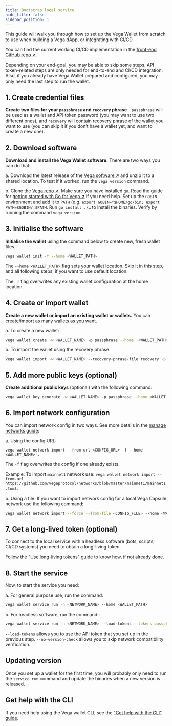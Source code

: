 ```yaml
---
title: Bootstrap local service
hide_title: false
sidebar_position: 1
---
```


This guide will walk you through how to set up the Vega Wallet from scratch to use when building a Vega dApp, or integrating with CI/CD.

You can find the current working CI/CD implementation in the [front-end GitHub repo ↗](https://github.com/vegaprotocol/frontend-monorepo/blob/develop/.github/actions/setup-vegawallet/action.yml).

Depending on your end-goal, you may be able to skip some steps. API token-related steps are only needed for end-to-end and CI/CD integration. Also, if you already have Vega Wallet prepared and configured, you may only need the last step to run the wallet.

## 1. Create credential files

**Create two files for your `passphrase` and `recovery` phrase** - `passphrase` will be used as a wallet and API token password (you may want to use two different ones), and `recovery` will contain recovery phrase of the wallet you want to use (you can skip it if you don’t have a wallet yet, and want to create a new one).

## 2. Download software

**Download and install the Vega Wallet software.**
There are two ways you can do that:

a. Download the latest release of the [Vega software ↗](https://github.com/vegaprotocol/vega/releases) and unzip it to a shared location. To test if it worked, run the `vega version` command.

b. Clone the [Vega repo ↗](https://github.com/vegaprotocol/vega). Make sure you have installed `go`. Read the guide for [getting started with Go for Vega ↗](https://github.com/vegaprotocol/vega/blob/develop/GETTING_STARTED.md#installing-golang) if you need help. Set up the `GOBIN` environment and add it to `PATH` (e.g. `export GOBIN="$HOME/go/bin; export PATH=$GOBIN/:$PATH`. Run `go install ./…` to install the binaries. Verify by running the command `vega version`.

## 3. Initialise the software

**Initialise the wallet** using the command below to create new, fresh wallet files.

```bash
vega wallet init -f --home <WALLET_PATH>
```

The `--home <WALLET_PATH>` flag sets your wallet location. Skip it in this step, and all following steps, if you want to use default location.

The `-f` flag overwrites any existing wallet configuration at the home location.

## 4. Create or import wallet

**Create a new wallet or import an existing wallet or wallets.** You can create/import as many wallets as you want.

a. To create a new wallet:

```bash
vega wallet create -w <WALLET_NAME> -p passphrase --home  <WALLET_PATH>
```

b. To import the wallet using the recovery phrase:

```bash
vega wallet import -w <WALLET_NAME> --recovery-phrase-file recovery -p passphrase --home <WALLET_PATH>
```

## 5. Add more public keys (optional)

**Create additional public keys** (optional) with the following command:

```bash
vega wallet key generate -w <WALLET_NAME> -p passphrase --home <WALLET_PATH>
```

## 6. Import network configuration

You can import network config in two ways. See more details in the [manage networks guide](../../../tools/vega-wallet/cli-wallet/latest/guides/manage-networks):

a. Using the config URL:

```
vega wallet network import --from-url <CONFIG_URL> -f --home <WALLET_NAME>`.  
```

The `-f` flag overwrites the config if one already exists.

Example: To import `mainnet1` network use: `vega wallet network import --from-url https://github.com/vegaprotocol/networks/blob/master/mainnet1/mainnet1.toml`.

b. Using a file: If you want to import network config for a local Vega Capsule network use the following command:

```bash
vega wallet network import --force --from-file <CONFIG_FILE> --home <WALLET_PATH>
```

## 7. Get a long-lived token (optional)

To connect to the local service with a headless software (bots, scripts, CI/CD systems) you need to obtain a long-living token.

Follow the ["Use long-living tokens" guide](./use-long-living-tokens.md) to know how, if not already done.

## 8. Start the service

Now, to start the service you need:

a. For general purpose use, run the command:

```bash
vega wallet service run -n <NETWORK_NAME> --home <WALLET_PATH>
```

b. For headless software, run the command::

```bash
vega wallet service run -n <NETWORK_NAME> --load-tokens --tokens-passphrase-file passphrase --no-version-check --home <WALLET_PATH>
```

`--load-tokens` allows you to use the API token that you set up in the previous step.
`--no-version-check` allows you to skip network compatibility verification.

## Updating version

Once you set up a wallet for the first time, you will probably only need to run the `service run` command and update the binaries when a new version is released.

## Get help with the CLI
If you need help using the Vega wallet CLI, see the ["Get help with the CLI" guide](../../../tools/vega-wallet/cli-wallet/latest/guides/get-help.md).

